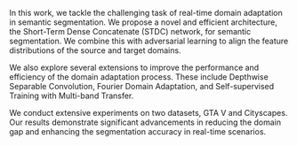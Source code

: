 In this work, we tackle the challenging task of real-time domain adaptation in semantic segmentation. We propose a novel and efficient architecture, the Short-Term Dense Concatenate (STDC) network, for semantic segmentation. We combine this with adversarial learning to align the feature distributions of the source and target domains.

We also explore several extensions to improve the performance and efficiency of the domain adaptation process. These include Depthwise Separable Convolution, Fourier Domain Adaptation, and Self-supervised Training with Multi-band Transfer.

We conduct extensive experiments on two datasets, GTA V and Cityscapes. Our results demonstrate significant advancements in reducing the domain gap and enhancing the segmentation accuracy in real-time scenarios.
